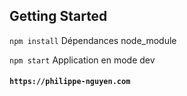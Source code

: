 ## Getting Started

`npm install` Dépendances node_module

`npm start` Application en mode dev

#### `https://philippe-nguyen.com`

